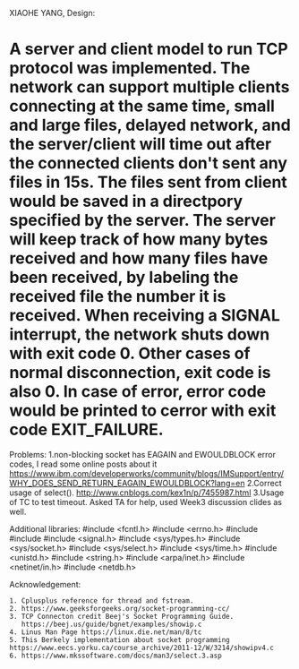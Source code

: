 XIAOHE YANG, 
Design:
# A server and client model to run TCP protocol was implemented. The network can support multiple clients connecting at the same time, small and large files, delayed network, and the server/client will time out after the connected clients don't sent any files in 15s. The files sent from client would be saved in a directpory specified by the server. The server will keep track of how many bytes received and how many files have been received, by labeling the received file the number it is received. When receiving a SIGNAL interrupt, the network shuts down with exit code 0. Other cases of normal disconnection, exit code is also 0. In case of error, error code would be printed to cerror with exit code EXIT_FAILURE.

Problems:
	1.non-blocking socket has EAGAIN and EWOULDBLOCK error codes, I read some online posts about it
	https://www.ibm.com/developerworks/community/blogs/IMSupport/entry/WHY_DOES_SEND_RETURN_EAGAIN_EWOULDBLOCK?lang=en
	2.Correct usage of select(). http://www.cnblogs.com/kex1n/p/7455987.html
	3.Usage of TC to test timeout. Asked TA for help, used Week3 discussion clides as well.

Additional libraries:
	#include <fcntl.h>
        #include <errno.h>
        #include <vector>
	#include <fstream>
	#include <signal.h>
	#include <sys/types.h>
	#include <sys/socket.h>
	#include <sys/select.h>
	#include <sys/time.h>
	#include <unistd.h>
	#include <string.h>
	#include <arpa/inet.h>
	#include <netinet/in.h>
	#include <netdb.h>

Acknowledgement:

	1. Cplusplus reference for thread and fstream.
	2. https://www.geeksforgeeks.org/socket-programming-cc/
	3. TCP Connecton credit Beej's Socket Programming Guide.
	   https://beej.us/guide/bgnet/examples/showip.c
	4. Linus Man Page https://linux.die.net/man/8/tc
 	5. This Berkely implementation about socket programming
	https://www.eecs.yorku.ca/course_archive/2011-12/W/3214/showipv4.c
	6. https://www.mkssoftware.com/docs/man3/select.3.asp







